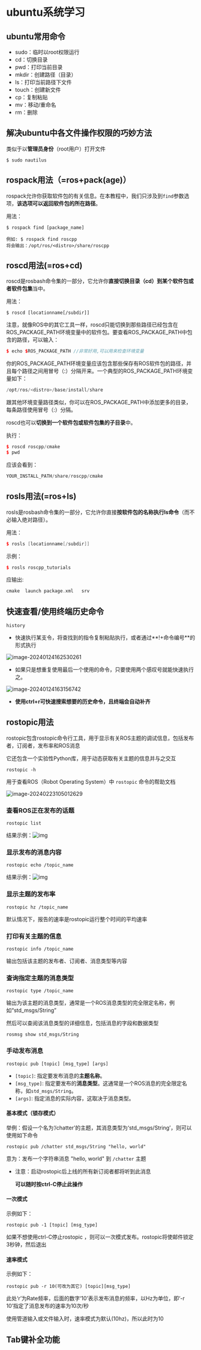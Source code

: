# ubuntu系统学习

## ubuntu常用命令

- sudo：临时以root权限运行
- cd：切换目录
- pwd：打印当前目录
- mkdir：创建路径（目录）
- ls：打印当前路径下文件
- touch：创建新文件
- cp：复制粘贴
- mv：移动/重命名
- rm：删除



## 解决ubuntu中各文件操作权限的巧妙方法

类似于以**管理员身份**（root用户）打开文件

```
$ sudo nautilus
```



## rospack用法（=ros+pack(age)）

rospack允许你获取软件包的有关信息。在本教程中，我们只涉及到`find`参数选项，**该选项可以返回软件包的所在路径**。

用法：

```
$ rospack find [package_name] 
    
例如: $ rospack find roscpp
将会输出：/opt/ros/<distro>/share/roscpp
```



## roscd用法(=ros+cd)

roscd是rosbash命令集的一部分，它允许你**直接切换目录（cd）到某个软件包或者软件包集**当中。

用法：

```
$ roscd [locationname[/subdir]]
```

注意，就像ROS中的其它工具一样，roscd只能切换到那些路径已经包含在ROS_PACKAGE_PATH环境变量中的软件包。要查看ROS_PACKAGE_PATH中包含的路径，可以输入：

```c++
$ echo $ROS_PACKAGE_PATH //非常好用,可以用来检查环境变量
```

你的ROS_PACKAGE_PATH环境变量应该包含那些保存有ROS软件包的路径，并且每个路径之间用冒号（:）分隔开来。一个典型的ROS_PACKAGE_PATH环境变量如下：

```c++
/opt/ros/<distro>/base/install/share
```

跟其他环境变量路径类似，你可以在ROS_PACKAGE_PATH中添加更多的目录，每条路径使用冒号（:）分隔。



roscd也可以**切换到一个软件包或软件包集的子目录**中。

执行：

```c++
$ roscd roscpp/cmake
$ pwd
```

应该会看到：

```c++
YOUR_INSTALL_PATH/share/roscpp/cmake
```



## rosls用法(=ros+ls)

rosls是rosbash命令集的一部分，它允许你直接**按软件包的名称执行ls命令**（而不必输入绝对路径）。

用法：

```c++
$ rosls [locationname[/subdir]]
```

示例：

```c++
$ rosls roscpp_tutorials
```

应输出:

```c++
cmake  launch package.xml   srv
```



## 快速查看/使用终端历史命令

```
history
```

- 快速执行某支令，将查找到的指令复制粘贴执行，或者通过**!+命令编号**的形式执行

![image-20240124162530261](../imgs/image-20240124162530261.png)

- 如果只是想重复使用最后一个使用的命令，只要使用两个感叹号就能快速执行之。

![image-20240124163156742](../imgs/image-20240124163156742.png)

- **使用ctrl+r可快速搜索想要的历史命令，且终端会自动补齐**



## rostopic用法

rostopic包含rostopic命令行工具，用于显示有关ROS主题的调试信息，包括发布者，订阅者，发布率和ROS消息

它还包含一个实验性Python库，用于动态获取有关主题的信息并与之交互

```
rostopic -h
```

用于查看ROS（Robot Operating System）中 `rostopic` 命令的帮助文档

![image-20240223105012629](../imgs/image-20240223105012629.png)



### 查看ROS正在发布的话题

```
rostopic list
```

结果示例：![img](../imgs/70-1706115123691-1.png)



### 显示发布的消息内容

```
rostopic echo /topic_name
```

结果示例：![img](../imgs/70-1706115224894-4.png)



### 显示主题的发布率

```
rostopic hz /topic_name
```

默认情况下，报告的速率是rostopic运行整个时间的平均速率



### 打印有关主题的信息

```
rostopic info /topic_name
```

输出包括该主题的发布者、订阅者、消息类型等内容



### 查询指定主题的消息类型

```
rostopic type /topic_name
```

输出为该主题的消息类型，通常是一个ROS消息类型的完全限定名称，例如“std_msgs/String”

然后可以查阅该消息类型的详细信息，包括消息的字段和数据类型

```
rosmsg show std_msgs/String
```



### 手动发布消息

```
rostopic pub [topic] [msg_type] [args]
```

- `[topic]`: 指定要发布消息的**主题名称**。
- `[msg_type]`: 指定要发布的**消息类型**。这通常是一个ROS消息的完全限定名称，如`std_msgs/String`。
- `[args]`: 指定消息的实际内容，这取决于消息类型。



#### 基本模式（锁存模式）

举例：假设一个名为‘/chatter’的主题，其消息类型为‘std_msgs/String’，则可以使用如下命令

```
rostopic pub /chatter std_msgs/String "hello, world"
```

意为：发布一个字符串消息 "hello, world" 到 `/chatter` 主题

- 注意：启动rostopic后上线的所有新订阅者都将听到此消息

  **可以随时按ctrl-C停止此操作**



#### 一次模式

示例如下：

```
rostopic pub -1 [topic] [msg_type] 
```

如果不想使用ctrl-C停止rostopic ，则可以一次模式发布。rostopic将使邮件锁定3秒钟，然后退出



#### 速率模式

示例如下：

```
rostopic pub -r 10(可改为其它) [topic][msg_type] 
```

此处‘r’为Rate频率，后面的数字‘10’表示发布消息的频率，以Hz为单位，即‘-r 10’指定了消息发布的速率为10次/秒

使用管道输入或文件输入时，速率模式为默认(10hz)，所以此时为10



## Tab键补全功能

